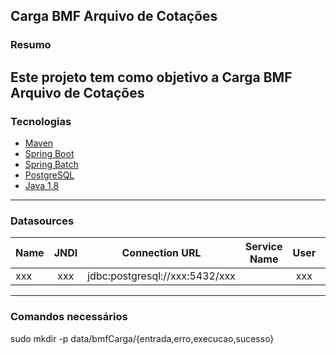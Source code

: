 ## Carga BMF Arquivo de Cotações

### Resumo

Este projeto tem como objetivo a Carga BMF Arquivo de Cotações
---

### Tecnologias

* [Maven](https://maven.apache.org/)
* [Spring Boot](https://projects.spring.io/spring-boot/)
* [Spring Batch](https://projects.spring.io/spring-batch/)
* [PostgreSQL](https://www.postgresql.org/)
* [Java 1.8](http://www.oracle.com/technetwork/pt/java/javase/downloads/jdk8-downloads-2133151.html)

---

### Datasources

| Name         | JNDI       | Connection URL                                            | Service Name 			| User 			 | Pass 		    |
| -------      |:----:      |:-------------:                                            |:-------------:		|:-------------: |:-------------:   |
| xxx   | xxx | jdbc:postgresql://xxx:5432/xxx           |                       | xxx    | xxx   |

---

### Comandos necessários

sudo mkdir -p data/bmfCarga/{entrada,erro,execucao,sucesso}